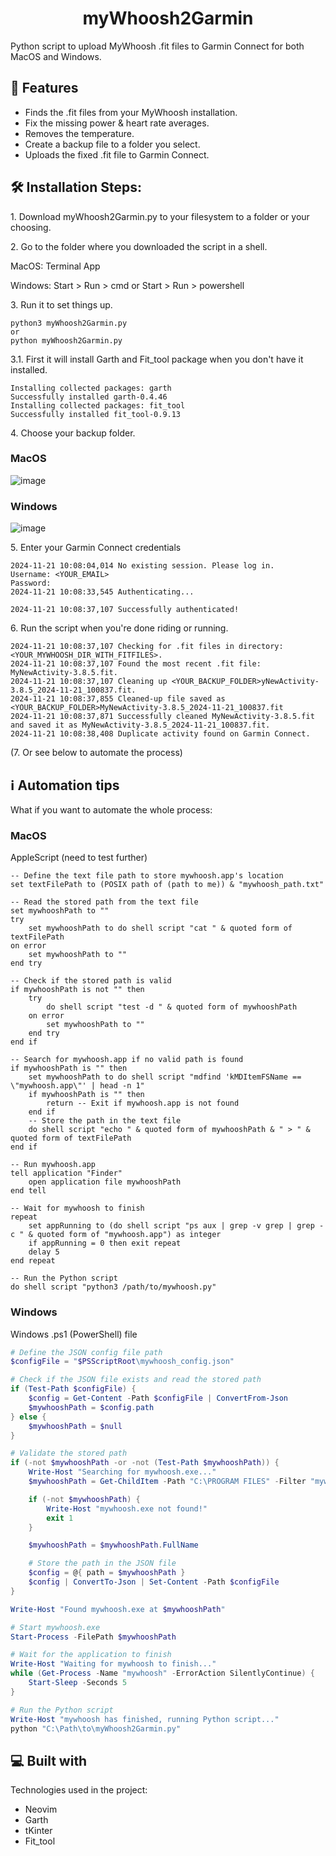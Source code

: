 <h1 align="center" id="title">myWhoosh2Garmin</h1>

<p id="description">Python script to upload MyWhoosh .fit files to Garmin Connect for both MacOS and Windows.</p>

  
  
<h2>🧐 Features</h2>

*   Finds the .fit files from your MyWhoosh installation.
*   Fix the missing power & heart rate averages.
*   Removes the temperature.
*   Create a backup file to a folder you select.
*   Uploads the fixed .fit file to Garmin Connect.

<h2>🛠️ Installation Steps:</h2>

<p>1. Download myWhoosh2Garmin.py to your filesystem to a folder or your choosing.</p>

<p>2. Go to the folder where you downloaded the script in a shell.</p>

MacOS: Terminal App

Windows: Start > Run > cmd or Start > Run > powershell

<p>3. Run it to set things up.</p>

```
python3 myWhoosh2Garmin.py
or
python myWhoosh2Garmin.py
```

<p>3.1. First it will install Garth and Fit_tool package when you don't have it installed.

```
Installing collected packages: garth
Successfully installed garth-0.4.46
Installing collected packages: fit_tool
Successfully installed fit_tool-0.9.13
```
  
<p>4. Choose your backup folder.</p>

<h3>MacOS</h3>

![image](https://github.com/user-attachments/assets/2c6c1072-bacf-4f0c-8861-78f62bf51648)


<h3>Windows</h3>


![image](https://github.com/user-attachments/assets/d1540291-4e6d-488e-9dcf-8d7b68651103)

<p>5. Enter your Garmin Connect credentials</p>

```
2024-11-21 10:08:04,014 No existing session. Please log in.
Username: <YOUR_EMAIL>
Password:
2024-11-21 10:08:33,545 Authenticating...

2024-11-21 10:08:37,107 Successfully authenticated!
```

<p>6. Run the script when you're done riding or running.</p>

```
2024-11-21 10:08:37,107 Checking for .fit files in directory: <YOUR_MYWHOOSH_DIR_WITH_FITFILES>.
2024-11-21 10:08:37,107 Found the most recent .fit file: MyNewActivity-3.8.5.fit.
2024-11-21 10:08:37,107 Cleaning up <YOUR_BACKUP_FOLDER>yNewActivity-3.8.5_2024-11-21_100837.fit.
2024-11-21 10:08:37,855 Cleaned-up file saved as <YOUR_BACKUP_FOLDER>MyNewActivity-3.8.5_2024-11-21_100837.fit
2024-11-21 10:08:37,871 Successfully cleaned MyNewActivity-3.8.5.fit and saved it as MyNewActivity-3.8.5_2024-11-21_100837.fit.
2024-11-21 10:08:38,408 Duplicate activity found on Garmin Connect.
```

<p>(7. Or see below to automate the process)</p>

<h2>ℹ️ Automation tips</h2> 

What if you want to automate the whole process:
<h3>MacOS</h3>
AppleScript (need to test further)

```applescript
-- Define the text file path to store mywhoosh.app's location
set textFilePath to (POSIX path of (path to me)) & "mywhoosh_path.txt"

-- Read the stored path from the text file
set mywhooshPath to ""
try
    set mywhooshPath to do shell script "cat " & quoted form of textFilePath
on error
    set mywhooshPath to ""
end try

-- Check if the stored path is valid
if mywhooshPath is not "" then
    try
        do shell script "test -d " & quoted form of mywhooshPath
    on error
        set mywhooshPath to ""
    end try
end if

-- Search for mywhoosh.app if no valid path is found
if mywhooshPath is "" then
    set mywhooshPath to do shell script "mdfind 'kMDItemFSName == \"mywhoosh.app\"' | head -n 1"
    if mywhooshPath is "" then
        return -- Exit if mywhoosh.app is not found
    end if
    -- Store the path in the text file
    do shell script "echo " & quoted form of mywhooshPath & " > " & quoted form of textFilePath
end if

-- Run mywhoosh.app
tell application "Finder"
    open application file mywhooshPath
end tell

-- Wait for mywhoosh to finish
repeat
    set appRunning to (do shell script "ps aux | grep -v grep | grep -c " & quoted form of "mywhoosh.app") as integer
    if appRunning = 0 then exit repeat
    delay 5
end repeat

-- Run the Python script
do shell script "python3 /path/to/mywhoosh.py"
```

<h3>Windows</h3>

Windows .ps1 (PowerShell) file
```powershell
# Define the JSON config file path
$configFile = "$PSScriptRoot\mywhoosh_config.json"

# Check if the JSON file exists and read the stored path
if (Test-Path $configFile) {
    $config = Get-Content -Path $configFile | ConvertFrom-Json
    $mywhooshPath = $config.path
} else {
    $mywhooshPath = $null
}

# Validate the stored path
if (-not $mywhooshPath -or -not (Test-Path $mywhooshPath)) {
    Write-Host "Searching for mywhoosh.exe..."
    $mywhooshPath = Get-ChildItem -Path "C:\PROGRAM FILES" -Filter "mywhoosh.exe" -Recurse -ErrorAction SilentlyContinue | Select-Object -First 1

    if (-not $mywhooshPath) {
        Write-Host "mywhoosh.exe not found!"
        exit 1
    }

    $mywhooshPath = $mywhooshPath.FullName

    # Store the path in the JSON file
    $config = @{ path = $mywhooshPath }
    $config | ConvertTo-Json | Set-Content -Path $configFile
}

Write-Host "Found mywhoosh.exe at $mywhooshPath"

# Start mywhoosh.exe
Start-Process -FilePath $mywhooshPath

# Wait for the application to finish
Write-Host "Waiting for mywhoosh to finish..."
while (Get-Process -Name "mywhoosh" -ErrorAction SilentlyContinue) {
    Start-Sleep -Seconds 5
}

# Run the Python script
Write-Host "mywhoosh has finished, running Python script..."
python "C:\Path\to\myWhoosh2Garmin.py"
```

<h2>💻 Built with</h2>

Technologies used in the project:

* Neovim
*   Garth
*   tKinter
*   Fit\_tool
